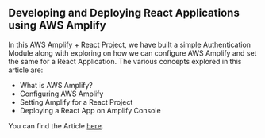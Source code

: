 ## Developing and Deploying React Applications using AWS Amplify

In this AWS Amplify + React Project, we have built a simple Authentication Module along with exploring on how we can configure AWS Amplify and set the same for a React Application. 
The various concepts explored in this article are:

- What is AWS Amplify? 
- Configuring AWS Amplify 
- Setting Amplify for a React Project 
- Deploying a React App on Amplify Console

You can find the Article [here](https://harshcasper.hashnode.dev/developing-and-deploying-react-apps-using-aws-amplify). 
